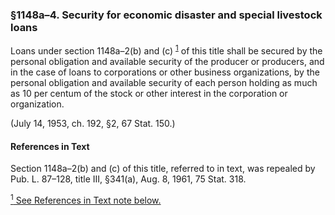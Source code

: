 ### §1148a–4. Security for economic disaster and special livestock loans ###

Loans under section 1148a–2(b) and (c) <sup><a href="#1148a-4_1_target" name="1148a-4_1">1</a></sup> of this title shall be secured by the personal obligation and available security of the producer or producers, and in the case of loans to corporations or other business organizations, by the personal obligation and available security of each person holding as much as 10 per centum of the stock or other interest in the corporation or organization.

(July 14, 1953, ch. 192, §2, 67 Stat. 150.)

#### References in Text ####

Section 1148a–2(b) and (c) of this title, referred to in text, was repealed by Pub. L. 87–128, title III, §341(a), Aug. 8, 1961, 75 Stat. 318.

[<sup>1</sup> See References in Text note below.](#1148a-4_1)